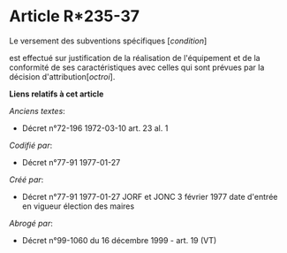 # Article R*235-37

Le versement des subventions spécifiques [*condition*]

est effectué sur justification de la réalisation de l'équipement et de la conformité de ses caractéristiques avec celles qui
sont prévues par la décision d'attribution[*octroi*].

**Liens relatifs à cet article**

_Anciens textes_:

  - Décret n°72-196 1972-03-10 art. 23 al. 1

_Codifié par_:

  - Décret n°77-91 1977-01-27

_Créé par_:

  - Décret n°77-91 1977-01-27 JORF et JONC 3 février 1977 date d'entrée en vigueur élection des maires

_Abrogé par_:

  - Décret n°99-1060 du 16 décembre 1999 - art. 19 (VT)
